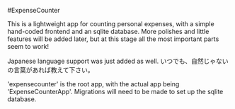 #ExpenseCounter

This is a lightweight app for counting personal expenses, with a simple hand-coded frontend and an sqlite database. More polishes and little features will be added later, but at this stage all the most important parts seem to work!

Japanese language support was just added as well. いつでも、自然じゃないの言葉があれば教えて下さい。

'expensecounter' is the root app, with the actual app being 'ExpenseCounterApp'. Migrations will need to be made to set up the sqlite database. 
